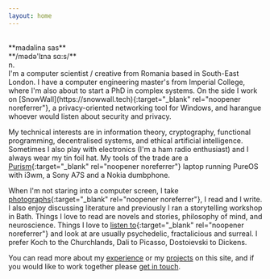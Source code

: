 ```yaml
---
layout: home
---
```



<br/>
**madalina sas**<br/>
**/m&#601;d&#601;'l&#618;na s&#593;:s/**<br/>
n.<br/>
I'm a computer scientist / creative from Romania based in South-East London. I have a computer engineering master's from Imperial College, where I'm also about to start a PhD in complex systems. On the side I work on [SnowWall](https://snowwall.tech){:target="_blank" rel="noopener noreferrer"}, a privacy-oriented networking tool for Windows, and harangue whoever would listen about security and privacy.

My technical interests are in information theory, cryptography, functional programming, decentralised systems, and ethical artificial intelligence.
Sometimes I also play with electronics (I'm a ham radio enthusiast) and I always wear my tin foil hat. My tools of the trade are a [Purism](https://puri.sm){:target="_blank" rel="noopener noreferrer"} laptop running PureOS with i3wm, a Sony A7S and a Nokia dumbphone.

When I'm not staring into a computer screen, I take [photographs](https://instagram.com/rant.art){:target="_blank" rel="noopener noreferrer"}, I read and I write. I also enjoy discussing literature and previously I ran a storytelling workshop in Bath.
Things I love to read are novels and stories, philosophy of mind, and neuroscience. Things I love to [listen to](https://youtube.com/user/mearlboro){:target="_blank" rel="noopener noreferrer"} and look at are usually psychedelic, fractalicious and surreal. I prefer Koch to the Churchlands, Dali to Picasso, Dostoievski to Dickens.

You can read more about my [experience](/experience) or my [projects](/projects) on this site, and if you would like to work together please [get in touch](/contact).

<br/>
<br/>
<br/>
